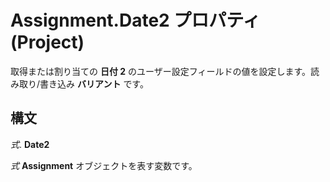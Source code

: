 
# Assignment.Date2 プロパティ (Project)

取得または割り当ての **日付 2** のユーザー設定フィールドの値を設定します。読み取り/書き込み **バリアント** です。


## 構文

 _式_. **Date2**

 _式_ **Assignment** オブジェクトを表す変数です。

